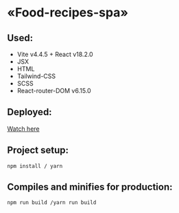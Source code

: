 # «Food-recipes-spa»

## Used:
- Vite v4.4.5 + React v18.2.0
- JSX
- HTML
- Tailwind-CSS
- SCSS
- React-router-DOM v6.15.0

## Deployed:
[Watch here](https://nda17.github.io/Food-recipes-spa/)

## Project setup:
```
npm install / yarn
```

## Compiles and minifies for production:
```
npm run build /yarn run build
```
